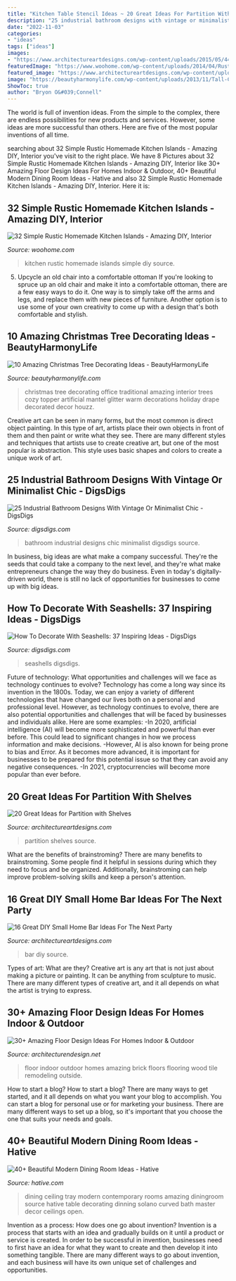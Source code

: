 ```yaml
---
title: "Kitchen Table Stencil Ideas ~ 20 Great Ideas For Partition With Shelves"
description: "25 industrial bathroom designs with vintage or minimalist chic"
date: "2022-11-03"
categories:
- "ideas"
tags: ["ideas"]
images:
- "https://www.architectureartdesigns.com/wp-content/uploads/2015/05/446.jpg"
featuredImage: "https://www.woohome.com/wp-content/uploads/2014/04/Rustic-Homemade-Kitchen-Islands-17.jpg"
featured_image: "https://www.architectureartdesigns.com/wp-content/uploads/2013/08/157.jpg"
image: "https://beautyharmonylife.com/wp-content/uploads/2013/11/Tall-Christmas-Tree-Christmas-Mantels-Design-Leather-Sofa.jpg"
ShowToc: true
author: "Bryon O&#039;Connell"
---
```



The world is full of invention ideas. From the simple to the complex, there are endless possibilities for new products and services. However, some ideas are more successful than others. Here are five of the most popular inventions of all time.

	

		
searching about 32 Simple Rustic Homemade Kitchen Islands - Amazing DIY, Interior you've visit to the right place. We have 8 Pictures about 32 Simple Rustic Homemade Kitchen Islands - Amazing DIY, Interior like 30+ Amazing Floor Design Ideas For Homes Indoor &amp; Outdoor, 40+ Beautiful Modern Dining Room Ideas - Hative and also 32 Simple Rustic Homemade Kitchen Islands - Amazing DIY, Interior. Here it is:
		
    
## 32 Simple Rustic Homemade Kitchen Islands - Amazing DIY, Interior

<img loading=lazy src="https://www.woohome.com/wp-content/uploads/2014/04/Rustic-Homemade-Kitchen-Islands-17.jpg" onerror="this.onerror=null;this.src='https://tse4.mm.bing.net/th?id=OIP.4I4hgiToiE_sE393H4TeHQHaLH&amp;pid=15.1';" alt="32 Simple Rustic Homemade Kitchen Islands - Amazing DIY, Interior">

_Source: woohome.com_

>kitchen rustic homemade islands simple diy source. 

	

5. Upcycle an old chair into a comfortable ottoman
If you're looking to spruce up an old chair and make it into a comfortable ottoman, there are a few easy ways to do it. One way is to simply take off the arms and legs, and replace them with new pieces of furniture. Another option is to use some of your own creativity to come up with a design that's both comfortable and stylish.

    
## 10 Amazing Christmas Tree Decorating Ideas - BeautyHarmonyLife

<img loading=lazy src="https://beautyharmonylife.com/wp-content/uploads/2013/11/Tall-Christmas-Tree-Christmas-Mantels-Design-Leather-Sofa.jpg" onerror="this.onerror=null;this.src='https://tse3.mm.bing.net/th?id=OIP.QTHlwM_qpivBD0yBQ480YgHaLH&amp;pid=15.1';" alt="10 Amazing Christmas Tree Decorating Ideas - BeautyHarmonyLife">

_Source: beautyharmonylife.com_

>christmas tree decorating office traditional amazing interior trees cozy topper artificial mantel glitter warm decorations holiday drape decorated decor houzz. 

	

Creative art can be seen in many forms, but the most common is direct object painting. In this type of art, artists place their own objects in front of them and then paint or write what they see. There are many different styles and techniques that artists use to create creative art, but one of the most popular is abstraction. This style uses basic shapes and colors to create a unique work of art.

    
## 25 Industrial Bathroom Designs With Vintage Or Minimalist Chic - DigsDigs

<img loading=lazy src="http://www.digsdigs.com/photos/striking-industrial-bathroom-designs-26-554x738.jpg" onerror="this.onerror=null;this.src='https://tse2.mm.bing.net/th?id=OIP.kIodefdWlAWo8AckJ6cepQHaJ3&amp;pid=15.1';" alt="25 Industrial Bathroom Designs With Vintage Or Minimalist Chic - DigsDigs">

_Source: digsdigs.com_

>bathroom industrial designs chic minimalist digsdigs source. 

	

In business, big ideas are what make a company successful. They're the seeds that could take a company to the next level, and they're what make entrepreneurs change the way they do business. Even in today's digitally-driven world, there is still no lack of opportunities for businesses to come up with big ideas.

    
## How To Decorate With Seashells: 37 Inspiring Ideas - DigsDigs

<img loading=lazy src="https://www.digsdigs.com/photos/how-to-decorate-with-shells-27.jpg" onerror="this.onerror=null;this.src='https://tse4.mm.bing.net/th?id=OIP.iauLEiZ2Ey4dtBr79jYPhgAAAA&amp;pid=15.1';" alt="How To Decorate With Seashells: 37 Inspiring Ideas - DigsDigs">

_Source: digsdigs.com_

>seashells digsdigs. 

	

Future of technology: What opportunities and challenges will we face as technology continues to evolve?
Technology has come a long way since its invention in the 1800s. Today, we can enjoy a variety of different technologies that have changed our lives both on a personal and professional level. However, as technology continues to evolve, there are also potential opportunities and challenges that will be faced by businesses and individuals alike. Here are some examples: 
-In 2020, artificial intelligence (AI) will become more sophisticated and powerful than ever before. This could lead to significant changes in how we process information and make decisions. 
-However, AI is also known for being prone to bias and Error. As it becomes more advanced, it is important for businesses to be prepared for this potential issue so that they can avoid any negative consequences. 
-In 2021, cryptocurrencies will become more popular than ever before.

    
## 20 Great Ideas For Partition With Shelves

<img loading=lazy src="https://www.architectureartdesigns.com/wp-content/uploads/2013/08/157.jpg" onerror="this.onerror=null;this.src='https://tse4.mm.bing.net/th?id=OIP.snjP9J4o4c5tFLYKrqN2dwHaJ3&amp;pid=15.1';" alt="20 Great Ideas for Partition with Shelves">

_Source: architectureartdesigns.com_

>partition shelves source. 

	

What are the benefits of brainstroming?
There are many benefits to brainstroming. Some people find it helpful in sessions during which they need to focus and be organized. Additionally, brainstroming can help improve problem-solving skills and keep a person's attention.

    
## 16 Great DIY Small Home Bar Ideas For The Next Party

<img loading=lazy src="https://www.architectureartdesigns.com/wp-content/uploads/2015/05/446.jpg" onerror="this.onerror=null;this.src='https://tse4.mm.bing.net/th?id=OIP.M0w-zA2T5arNSAOYUalkOwHaLJ&amp;pid=15.1';" alt="16 Great DIY Small Home Bar Ideas For The Next Party">

_Source: architectureartdesigns.com_

>bar diy source. 

	

Types of art: What are they?
Creative art is any art that is not just about making a picture or painting. It can be anything from sculpture to music. There are many different types of creative art, and it all depends on what the artist is trying to express.

    
## 30+ Amazing Floor Design Ideas For Homes Indoor &amp; Outdoor

<img loading=lazy src="http://cdn.architecturendesign.net/wp-content/uploads/2015/08/AD-Indoor-Outdoor-Floor-Design-Ideas-24.jpg" onerror="this.onerror=null;this.src='https://tse2.mm.bing.net/th?id=OIP.I_f8WokE4LtwKIoGXFsWYAHaLJ&amp;pid=15.1';" alt="30+ Amazing Floor Design Ideas For Homes Indoor &amp; Outdoor">

_Source: architecturendesign.net_

>floor indoor outdoor homes amazing brick floors flooring wood tile remodeling outside. 

	

How to start a blog?
How to start a blog? There are many ways to get started, and it all depends on what you want your blog to accomplish. You can start a blog for personal use or for marketing your business. There are many different ways to set up a blog, so it's important that you choose the one that suits your needs and goals.

    
## 40+ Beautiful Modern Dining Room Ideas - Hative

<img loading=lazy src="https://hative.com/wp-content/uploads/2013/10/modern-dining-rooms/contemporary-diningroom-25.jpg" onerror="this.onerror=null;this.src='https://tse2.mm.bing.net/th?id=OIP.hQ8DGOgxW8eRoVfFu4Ea_wHaLH&amp;pid=15.1';" alt="40+ Beautiful Modern Dining Room Ideas - Hative">

_Source: hative.com_

>dining ceiling tray modern contemporary rooms amazing diningroom source hative table decorating dinning solano curved bath master decor ceilings open. 

	

Invention as a process: How does one go about invention?
Invention is a process that starts with an idea and gradually builds on it until a product or service is created. In order to be successful in invention, businesses need to first have an idea for what they want to create and then develop it into something tangible. There are many different ways to go about invention, and each business will have its own unique set of challenges and opportunities.

